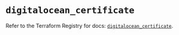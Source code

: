 # `digitalocean_certificate`

Refer to the Terraform Registry for docs: [`digitalocean_certificate`](https://registry.terraform.io/providers/digitalocean/digitalocean/2.49.1/docs/resources/certificate).
